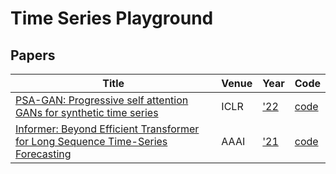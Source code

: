 # Time Series Playground
## Papers
| Title | Venue | Year | Code |
|-|-|-|-|
| [PSA-GAN: Progressive self attention GANs for synthetic time series](https://www.amazon.science/publications/psa-gan-progressive-self-attention-gans-for-synthetic-time-series) | ICLR | ['22](https://aaai.org/Conferences/AAAI-21/aaai21call/#) | [code](https://github.com/awslabs/gluon-ts/tree/dev/src) |
| [Informer: Beyond Efficient Transformer for Long Sequence Time-Series Forecasting](https://arxiv.org/abs/2012.07436) | AAAI | ['21](https://aaai.org/Conferences/AAAI-21/aaai21call/#) | [code](https://github.com/zhouhaoyi/Informer2020) |

